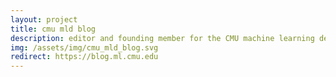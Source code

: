 ```yaml
---
layout: project
title: cmu mld blog
description: editor and founding member for the CMU machine learning department blog
img: /assets/img/cmu_mld_blog.svg
redirect: https://blog.ml.cmu.edu
---
```

